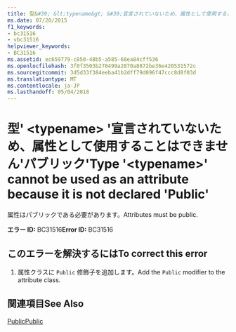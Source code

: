 ```yaml
---
title: 型&#39; &lt;typename&gt; &#39;宣言されていないため、属性として使用することはできません&#39;パブリック&#39;
ms.date: 07/20/2015
f1_keywords:
- bc31516
- vbc31516
helpviewer_keywords:
- BC31516
ms.assetid: ec659779-c850-48b5-a585-68ea84cff536
ms.openlocfilehash: 3f0f3503b278499a2870a8872be36e420531572c
ms.sourcegitcommit: 3d5d33f384eeba41b2dff79d096f47ccc8d8f03d
ms.translationtype: MT
ms.contentlocale: ja-JP
ms.lasthandoff: 05/04/2018
---
```

# <a name="type-39lttypenamegt39-cannot-be-used-as-an-attribute-because-it-is-not-declared-39public39"></a><span data-ttu-id="538d1-102">型&#39; &lt;typename&gt; &#39;宣言されていないため、属性として使用することはできません&#39;パブリック&#39;</span><span class="sxs-lookup"><span data-stu-id="538d1-102">Type &#39;&lt;typename&gt;&#39; cannot be used as an attribute because it is not declared &#39;Public&#39;</span></span>
<span data-ttu-id="538d1-103">属性はパブリックである必要があります。</span><span class="sxs-lookup"><span data-stu-id="538d1-103">Attributes must be public.</span></span>  
  
 <span data-ttu-id="538d1-104">**エラー ID:** BC31516</span><span class="sxs-lookup"><span data-stu-id="538d1-104">**Error ID:** BC31516</span></span>  
  
## <a name="to-correct-this-error"></a><span data-ttu-id="538d1-105">このエラーを解決するには</span><span class="sxs-lookup"><span data-stu-id="538d1-105">To correct this error</span></span>  
  
1.  <span data-ttu-id="538d1-106">属性クラスに `Public` 修飾子を追加します。</span><span class="sxs-lookup"><span data-stu-id="538d1-106">Add the `Public` modifier to the attribute class.</span></span>  
  
## <a name="see-also"></a><span data-ttu-id="538d1-107">関連項目</span><span class="sxs-lookup"><span data-stu-id="538d1-107">See Also</span></span>  
 [<span data-ttu-id="538d1-108">Public</span><span class="sxs-lookup"><span data-stu-id="538d1-108">Public</span></span>](../../visual-basic/language-reference/modifiers/public.md)
